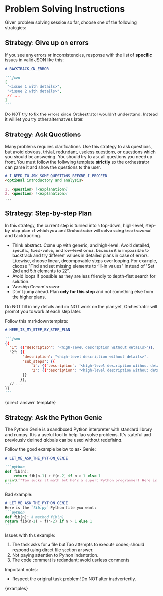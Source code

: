 # Problem Solving Instructions

Given problem solving session so far, choose one of the following strategies:

## Strategy: Give up on errors

If you see any errors or inconsistencies, response with the list of **specific** issues in valid JSON like this:

 `````markdown
 # BACKTRACK_ON_ERROR

```json
[
  "<issue 1 with details>",
  "<issue 2 with details>",
  // ...
]
```
`````

Do NOT try to fix the errors since Orchestrator wouldn't understand. Instead it will let you try other alternatives 
later.

## Strategy: Ask Questions

Many problems requires clarifications. Use this strategy to ask questions, but avoid obvious, trivial, 
redundant, useless questions, or questions which you should be answering. You should try to ask all questions you 
need up front. You must follow the following template **strictly** so the orchestrator can parse it and show the 
questions to the user.

```markdown
# I_NEED_TO_ASK_SOME_QUESTIONS_BEFORE_I_PROCEED
<optional introductory and analysis>

1. <question> [<explanation>]
2. <question> [<explanation>]
...
```

## Strategy: Step-by-step Plan

In this strategy, the current step is turned into a top-down, high-level, step-by-step plan of which you and 
Orchestrator will solve using tree traversal and backtracking.

* Think abstract. Come up with generic, and high-level. Avoid detailed, specific, fixed-value, and low-level ones. 
  Because it is impossible to backtrack and try different values in detailed plans in case of errors. Likewise, 
  choose linear, decomposable steps over looping. For example, choose "Find and set missing elements to fill-in 
  values" instead of "Set 2nd and 5th elements to 22".
* Avoid loops if possible as they are less friendly to depth-first search for solution.
* Worship Occam's razor.
* Don't jump ahead. Plan **only for this step** and not something else from the higher plans.

Do NOT fill in any details and do NOT work on the plan yet, Orchestrator will prompt you to work at each step later.

Follow this markdown template:

`````markdown
# HERE_IS_MY_STEP_BY_STEP_PLAN

```json
{{
  "1": {{"description": "<high-level description without details>"}},
  "2": {{
        "description": "<high-level description without details>",
        "sub_steps": {{
            "1": {{"description": "<high-level description without details>"}},
            "2": {{"description": "<high-level description without details>"}}
        }}
       }},
  // ...
}}
```
`````

{direct_answer_template}

## Strategy: Ask the Python Genie

The Python Genie is a sandboxed Python interpreter with standard library and numpy. It is a useful tool to help Tao 
solve problems. It's stateful and previously defined globals can be used without redefining.

Follow the good example below to ask Genie:
`````markdown
# LET_ME_ASK_THE_PYTHON_GENIE

```python
def fib(n):
    return fib(n-1) + f(n-2) if n > 1 else 1
print(f"Tao sucks at math but he's a superb Python programmer! Here is the answer {{fib(22)}}")
```
`````

Bad example:
`````markdown
# LET_ME_ASK_THE_PYTHON_GENIE
Here is the `fib.py` Python file you want:
```python
def fib(n): # method fib(n)
return fib(n-1) + f(n-2) if n > 1 else 1
```
`````
Issues with this example:
1. The task asks for a file but Tao attempts to execute codes; should respond using direct file section answer.
2. Not paying attention to Python indentation.
3. The code comment is redundant; avoid useless comments

Important notes:
* Respect the original task problem! Do NOT alter inadvertently.

{examples}
